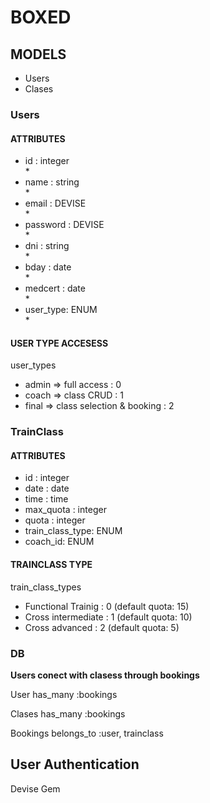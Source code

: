 <h1>BOXED</h1>

<h2>MODELS</h2>

<ul>
	<li>Users</li>
	<li>Clases</li>
</ul>

<h3>Users</h3>

<h4>ATTRIBUTES</h4>
<ul>
	<li>id : integer</li> *
	<li>name : string</li> *
	<li>email : DEVISE</li> *
	<li>password : DEVISE</li> *
	<li>dni : string</li> *
	<li>bday : date</li> *
	<li>medcert : date</li> *
	<li>user_type: ENUM</li> *
</ul>

<h4>USER TYPE ACCESESS</h4>
<p>user_types</p>
<ul>
	<li>admin => full access : 0</li>
	<li>coach => class CRUD : 1</li>
	<li>final => class selection & booking : 2</li>
</ul>


<h3>TrainClass</h3>

<h4>ATTRIBUTES</h4>
<ul>
	<li>id : integer</li>
	<li>date : date</li>
	<li>time : time</li>
	<li>max_quota : integer</li>
	<li>quota : integer</li>
	<li>train_class_type: ENUM</li>
	<li>coach_id: ENUM</li>
</ul>

<h4>TRAINCLASS TYPE</h4>
<p>train_class_types</p>
<ul>
	<li>Functional Trainig : 0 (default quota: 15)</li>
	<li>Cross intermediate : 1 (default quota: 10)</li>
	<li>Cross advanced : 2 (default quota: 5)</li>
</ul>

<h3>DB</h3>
<p><b>Users conect with clasess through bookings</b></p>

<p>User has_many :bookings</p>
<p>Clases has_many :bookings</p>
<p>Bookings belongs_to :user, trainclass</p>

<h2>User Authentication</h2>

<p>Devise Gem</p>